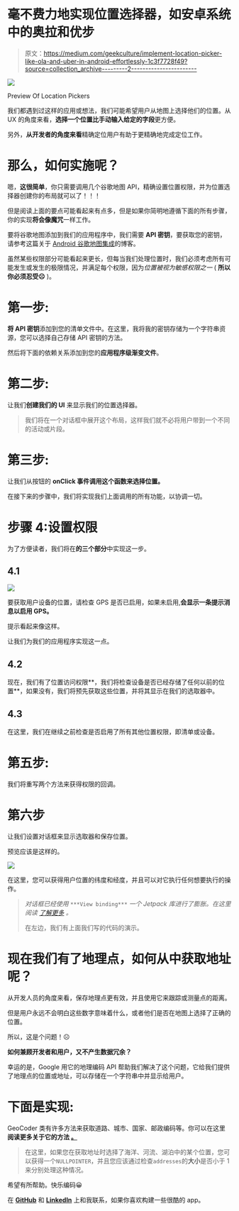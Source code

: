 # 毫不费力地实现位置选择器，如安卓系统中的奥拉和优步

> 原文：<https://medium.com/geekculture/implement-location-picker-like-ola-and-uber-in-android-effortlessly-1c3f7728f49?source=collection_archive---------2----------------------->

![](img/ad09d7fadb82a9c39b73751bde0c9559.png)

Preview Of Location Pickers

我们都遇到过这样的应用或想法，我们可能希望用户从地图上选择他们的位置。从 UX 的角度来看，**选择一个位置比手动输入给定的字段**更方便。

另外，**从开发者的角度来看**精确定位用户有助于更精确地完成定位工作。

# 那么，如何实施呢？

嗯，**这很简单**，你只需要调用几个谷歌地图 API，精确设置位置权限，并为位置选择器创建你的布局就可以了！！！

但是阅读上面的要点可能看起来有点多，但是如果你简明地遵循下面的所有步骤，你的实现**将会像魔咒**一样工作。

要将谷歌地图添加到我们的应用程序中，我们需要 **API 密钥**，要获取您的密钥，请参考这篇关于 [Android 谷歌地图集成](https://developers.google.com/maps/documentation/android-sdk/start#enable-api-sdk)的博客。

虽然某些权限部分可能看起来更长，但每当我们处理位置时，我们必须考虑所有可能发生或发生的极限情况，并满足每个权限，因为*位置被视为敏感权限之一* ( **所以你必须忍受☹** )。

# 第一步:

**将 API 密钥**添加到您的清单文件中。在这里，我将我的密钥存储为一个字符串资源，您可以选择自己存储 API 密钥的方法。

然后将下面的依赖关系添加到您的**应用程序级渐变文件**。

# 第二步:

让我们**创建我们的 UI** 来显示我们的位置选择器。

> 我们将在一个对话框中展开这个布局，这样我们就不必将用户带到一个不同的活动或片段。

# 第三步:

让我们从按钮的 **onClick 事件调用这个函数来选择位置。**

在接下来的步骤中，我们将实现我们上面调用的所有功能，以协调一切。

# 步骤 4:设置权限

为了方便读者，我们将在**的三个部分**中实现这一步。

## 4.1

![](img/018ac42ee1e21e99b95a371ec12302fc.png)

要获取用户设备的位置，请检查 GPS 是否已启用，如果未启用,**会显示一条提示消息以启用 GPS。**

提示看起来像这样。

让我们为我们的应用程序实现这一点。

## 4.2

现在，我们有了位置访问权限**，我们将检查设备是否已经存储了任何以前的位置**，如果没有，我们将预先获取这些位置，并将其显示在我们的选取器中。

## 4.3

在这里，我们在继续之前检查是否启用了所有其他位置权限，即清单或设备。

# 第五步:

我们将重写两个方法来获得权限的回调。

# 第六步

让我们设置对话框来显示选取器和保存位置。

预览应该是这样的。

![](img/a98214df78bde4964df97fe87f9c38e9.png)

在这里，您可以获得用户位置的纬度和经度，并且可以对它执行任何想要执行的操作。

> *对话框已经使用* `***View binding***` *一个 Jetpack 库进行了膨胀。在这里阅读* [*了解更多*](/androiddevelopers/use-view-binding-to-replace-findviewbyid-c83942471fc#:~:text=findViewById%20is%20the%20source%20of%20many%20user-facing%20bugs,easy%20to%20ship%20code%20that%20calls%20findViewById%3CTextView%3E%20%28R.id.image%29) *。*
> 
> 在左边，我们有上面我们写的代码的演示。

# 现在我们有了地理点，如何从中获取地址呢？

从开发人员的角度来看，保存地理点更有效，并且使用它来跟踪或测量点的距离。

但是用户永远不会明白这些数字意味着什么，或者他们是否在地图上选择了正确的位置。

所以，这是个问题！☹

**如何兼顾开发者和用户，又不产生数据冗余？**

幸运的是，Google 用它的地理编码 API 帮助我们解决了这个问题，它给我们提供了地理点的位置或地址，可以存储在一个字符串中并显示给用户。

# 下面是实现:

GeoCoder 类有许多方法来获取道路、城市、国家、邮政编码等。你可以在这里 **阅读更多关于它的方法 [**。**](https://developers.google.com/maps/documentation/geocoding/overview)**

> 在这里，如果您在获取地址时选择了海洋、河流、湖泊中的某个位置，您可以获得一个`NULLPOINTER`，并且您应该通过检查`addresses`的**大小**是否小于 1 来分别处理这种情况。

希望有所帮助。快乐编码😀

在 [**GitHub**](https://github.com/Iltwats) 和 [**LinkedIn**](https://www.linkedin.com/in/1220atul/) 上和我联系，如果你喜欢构建一些很酷的 app。